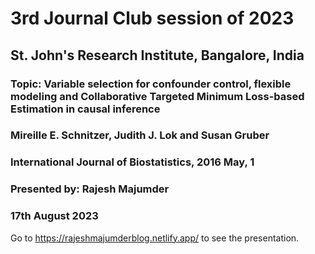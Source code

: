 # 3rd Journal Club session of 2023
## St. John's Research Institute, Bangalore, India

### Topic: Variable selection for confounder control, flexible modeling and Collaborative Targeted Minimum Loss-based Estimation in causal inference
### Mireille E. Schnitzer, Judith J. Lok and Susan Gruber
### International Journal of Biostatistics, 2016 May, 1

### Presented by: Rajesh Majumder
### 17th August 2023


Go to https://rajeshmajumderblog.netlify.app/ to see the presentation.
